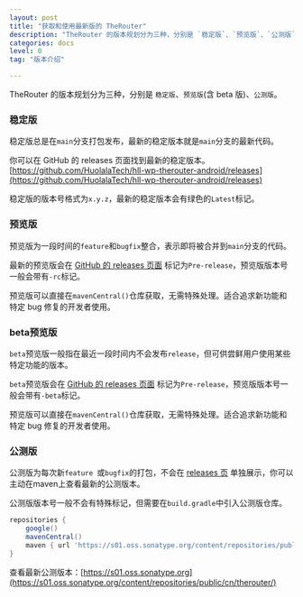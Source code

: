 ```yaml
---
layout: post
title: "获取和使用最新版的 TheRouter"
description: "TheRouter 的版本规划分为三种，分别是 `稳定版`、`预览版`、`公测版`。"
categories: docs
level: 0
tag: "版本介绍" 

---
```



TheRouter 的版本规划分为三种，分别是 `稳定版`、`预览版`(含 beta 版)、`公测版`。

### 稳定版

稳定版总是在`main`分支打包发布，最新的稳定版本就是`main`分支的最新代码。   

你可以在 GitHub 的 releases 页面找到最新的稳定版本。  
[https://github.com/HuolalaTech/hll-wp-therouter-android/releases](https://github.com/HuolalaTech/hll-wp-therouter-android/releases)  

稳定版的版本号格式为`x.y.z`，最新的稳定版本会有绿色的`Latest`标记。     


### 预览版

预览版为一段时间的`feature`和`bugfix`整合，表示即将被合并到`main`分支的代码。  

最新的预览版会在 [ GitHub 的 releases 页面](https://github.com/HuolalaTech/hll-wp-therouter-android/releases) 标记为`Pre-release`，预览版版本号一般会带有`-rc`标记。  

预览版可以直接在`mavenCentral()`仓库获取，无需特殊处理。适合追求新功能和特定 bug 修复的开发者使用。  

### beta预览版

`beta`预览版一般指在最近一段时间内不会发布`release`，但可供尝鲜用户使用某些特定功能的版本。  

`beta`预览版会在 [ GitHub 的 releases 页面](https://github.com/HuolalaTech/hll-wp-therouter-android/releases) 标记为`Pre-release`，预览版版本号一般会带有`-beta`标记。  

预览版可以直接在`mavenCentral()`仓库获取，无需特殊处理。适合追求新功能和特定 bug 修复的开发者使用。  


### 公测版

公测版为每次新`feature `或`bugfix`的打包，不会在 [releases 页](https://github.com/HuolalaTech/hll-wp-therouter-android/releases) 单独展示，你可以主动在maven上查看最新的公测版本。   

公测版版本号一般不会有特殊标记，但需要在`build.gradle`中引入公测版仓库。  

```gradle
repositories {
    google()
    mavenCentral()
    maven { url 'https://s01.oss.sonatype.org/content/repositories/public/' }
}
```

查看最新公测版本：[https://s01.oss.sonatype.org](https://s01.oss.sonatype.org/content/repositories/public/cn/therouter/)  
